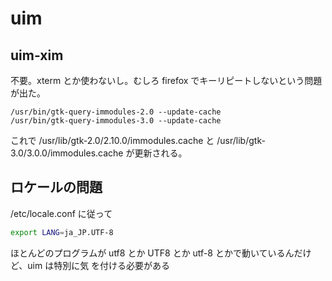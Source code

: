 # uim 

## uim-xim
不要。xterm とか使わないし。むしろ firefox でキーリピートしないという問題が出た。

```
/usr/bin/gtk-query-immodules-2.0 --update-cache 
/usr/bin/gtk-query-immodules-3.0 --update-cache 
```

これで /usr/lib/gtk-2.0/2.10.0/immodules.cache と /usr/lib/gtk-3.0/3.0.0/immodules.cache
が更新される。


## ロケールの問題

/etc/locale.conf に従って

```zsh
export LANG=ja_JP.UTF-8
```

ほとんどのプログラムが utf8 とか UTF8 とか utf-8 とかで動いているんだけど、uim は特別に気
を付ける必要がある

<!-- vim: set tw=90 filetype=markdown : -->

